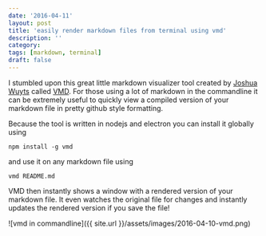 ```yaml
---
date: '2016-04-11'
layout: post
title: 'easily render markdown files from terminal using vmd'
description: ''
category:
tags: [markdown, terminal]
draft: false
---
```


I stumbled upon this great little markdown visualizer tool created by [Joshua Wuyts](https://github.com/yoshuawuyts) called [VMD](https://github.com/yoshuawuyts/vmd). For those using a lot of markdown in the commandline it can be extremely useful to quickly view a compiled version of your markdown file in pretty github style formatting.

Because the tool is written in nodejs and electron you can install it globally using

```
npm install -g vmd
```

and use it on any markdown file using

```
vmd README.md
```

VMD then instantly shows a window with a rendered version of your markdown file. It even watches the original file for changes and instantly updates the rendered version if you save the file!

![vmd in commandline]({{ site.url }}/assets/images/2016-04-10-vmd.png)
